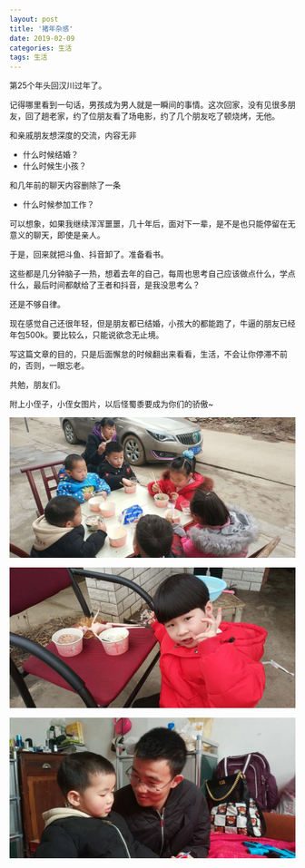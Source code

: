 ```yaml
---
layout: post 
title: '猪年杂感'
date: 2019-02-09
categories: 生活
tags: 生活
---
```


第25个年头回汉川过年了。



记得哪里看到一句话，男孩成为男人就是一瞬间的事情。这次回家，没有见很多朋友，回了趟老家，约了位朋友看了场电影，约了几个朋友吃了顿烧烤，无他。

和亲戚朋友想深度的交流，内容无非

- 什么时候结婚？
- 什么时候生小孩？

和几年前的聊天内容删除了一条

- 什么时候参加工作？



可以想象，如果我继续浑浑噩噩，几十年后，面对下一辈，是不是也只能停留在无意义的聊天，即使是亲人。

于是，回来就把斗鱼、抖音卸了。准备看书。



这些都是几分钟脑子一热，想着去年的自己，每周也思考自己应该做点什么，学点什么，最后时间都献给了王者和抖音，是我没思考么？

还是不够自律。



现在感觉自己还很年轻，但是朋友都已结婚，小孩大的都能跑了，牛逼的朋友已经年包500k。要比较么，只能说欲念无止境。



写这篇文章的目的，只是后面懈怠的时候翻出来看看，生活，不会让你停滞不前的，否则，一眼忘老。



共勉，朋友们。



附上小侄子，小侄女图片，以后怪蜀黍要成为你们的骄傲~

![3071549452113_.pic](/images/posts/family/3071549452113_.pic.jpg)

![3021549452093_.pic](/images/posts/family/3021549452093_.pic.jpg)

![3111549452114_.pic](/images/posts/family/3111549452114_.pic.jpg)
